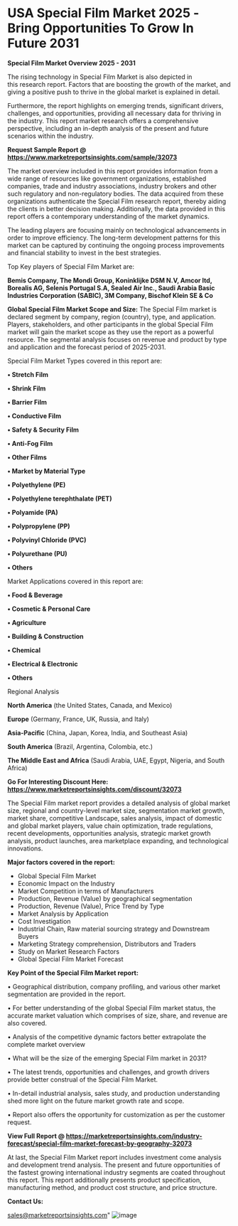  # USA Special Film Market 2025 -Bring Opportunities To Grow In Future 2031

<Strong> Special Film Market Overview 2025 - 2031</strong>

The rising technology in Special Film Market is also depicted in this research report. Factors that are boosting the growth of the market, and giving a positive push to thrive in the global market is explained in detail.

Furthermore, the report highlights on emerging trends, significant drivers, challenges, and opportunities, providing all necessary data for thriving in the industry. This report market research offers a comprehensive perspective, including an in-depth analysis of the present and future scenarios within the industry.

<strong>Request Sample Report @ <a href=https://www.marketreportsinsights.com/sample/32073>https://www.marketreportsinsights.com/sample/32073</a></strong>

The market overview included in this report provides information from a wide range of resources like government organizations, established companies, trade and industry associations, industry brokers and other such regulatory and non-regulatory bodies. The data acquired from these organizations authenticate the Special Film research report, thereby aiding the clients in better decision making. Additionally, the data provided in this report offers a contemporary understanding of the market dynamics.

The leading players are focusing mainly on technological advancements in order to improve efficiency. The long-term development patterns for this market can be captured by continuing the ongoing process improvements and financial stability to invest in the best strategies.

Top Key players of Special Film Market are:

<strong>Bemis Company, The Mondi Group, Koninklijke DSM N.V, Amcor ltd, Borealis AG, Selenis Portugal S.A, Sealed Air Inc., Saudi Arabia Basic Industries Corporation (SABIC), 3M Company, Bischof Klein SE & Co</strong>

<strong><b>Global Special Film Market Scope and Size:</b></strong>
The Special Film market is declared segment by company, region (country), type, and application. Players, stakeholders, and other participants in the global Special Film market will gain the market scope as they use the report as a powerful resource. The segmental analysis focuses on revenue and product by type and application and the forecast period of 2025-2031.

Special Film Market Types covered in this report are:

<strong>• Stretch Film

• Shrink Film

• Barrier Film

• Conductive Film

• Safety & Security Film

• Anti-Fog Film

• Other Films

• Market by Material Type

• Polyethylene (PE)

• Polyethylene terephthalate (PET)

• Polyamide (PA)

• Polypropylene (PP)

• Polyvinyl Chloride (PVC)

• Polyurethane (PU)

• Others</strong>

Market Applications covered in this report are:

<strong>• Food & Beverage

• Cosmetic & Personal Care

• Agriculture

• Building & Construction

• Chemical

• Electrical & Electronic

• Others</strong> 

Regional Analysis

<strong>North America</strong> (the United States, Canada, and Mexico)

<strong>Europe</strong> (Germany, France, UK, Russia, and Italy)

<strong>Asia-Pacific</strong> (China, Japan, Korea, India, and Southeast Asia)

<strong>South America</strong> (Brazil, Argentina, Colombia, etc.)

<strong>The Middle East and Africa</strong> (Saudi Arabia, UAE, Egypt, Nigeria, and South Africa)

<strong>Go For Interesting Discount Here: <a href=https://www.marketreportsinsights.com/discount/32073>https://www.marketreportsinsights.com/discount/32073</a></strong>

The Special Film market report provides a detailed analysis of global market size, regional and country-level market size, segmentation market growth, market share, competitive Landscape, sales analysis, impact of domestic and global market players, value chain optimization, trade regulations, recent developments, opportunities analysis, strategic market growth analysis, product launches, area marketplace expanding, and technological innovations.

<strong><b>Major factors covered in the report:</b></strong>
<ul>
  <li>Global Special Film Market </li>
  <li>Economic Impact on the Industry</li>
  <li>Market Competition in terms of Manufacturers</li>
  <li>Production, Revenue (Value) by geographical segmentation</li>
  <li>Production, Revenue (Value), Price Trend by Type</li>
  <li>Market Analysis by Application</li>
  <li>Cost Investigation</li>
  <li>Industrial Chain, Raw material sourcing strategy and Downstream Buyers</li>
  <li>Marketing Strategy comprehension, Distributors and Traders</li>
  <li>Study on Market Research Factors</li>
  <li>Global Special Film Market Forecast</li>
</ul>

<strong><b>Key Point of the Special Film Market report:</b></strong>

• Geographical distribution, company profiling, and various other market segmentation are provided in the report.

• For better understanding of the global Special Film market status, the accurate market valuation which comprises of size, share, and revenue are also covered.

• Analysis of the competitive dynamic factors better extrapolate the complete market overview

• What will be the size of the emerging Special Film market in 2031?

• The latest trends, opportunities and challenges, and growth drivers provide better construal of the Special Film Market.

• In-detail industrial analysis, sales study, and production understanding shed more light on the future market growth rate and scope.

• Report also offers the opportunity for customization as per the customer request.

<strong><b>View Full Report @ <a href=https://marketreportsinsights.com/industry-forecast/special-film-market-forecast-by-geography-32073>https://marketreportsinsights.com/industry-forecast/special-film-market-forecast-by-geography-32073</a></b></strong>


At last, the Special Film Market report includes investment come analysis and development trend analysis. The present and future opportunities of the fastest growing international industry segments are coated throughout this report. This report additionally presents product specification, manufacturing method, and product cost structure, and price structure.

<strong>Contact Us:</strong>

sales@marketreportsinsights.com"
![image](https://github.com/user-attachments/assets/9ac179cd-c330-4887-9964-c0a66d749488)
